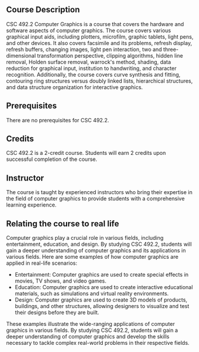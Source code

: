 ## Course Description

CSC 492.2 Computer Graphics is a course that covers the hardware and software aspects of computer graphics. The course covers various graphical input aids, including plotters, microfilm, graphic tablets, light pens, and other devices. It also covers facsimile and its problems, refresh display, refresh buffers, changing images, light pen interaction, two and three-dimensional transformation perspective, clipping algorithms, hidden line removal, Holden surface removal, warrock's method, shading, data reduction for graphical input, institution to handwriting, and character recognition. Additionally, the course covers curve synthesis and fitting, contouring ring structures versus doubly linked lists, hierarchical structures, and data structure organization for interactive graphics.

## Prerequisites

There are no prerequisites for CSC 492.2.

## Credits

CSC 492.2 is a 2-credit course. Students will earn 2 credits upon successful completion of the course.

## Instructor

The course is taught by experienced instructors who bring their expertise in the field of computer graphics to provide students with a comprehensive learning experience.

## Relating the course to real life

Computer graphics play a crucial role in various fields, including entertainment, education, and design. By studying CSC 492.2, students will gain a deeper understanding of computer graphics and its applications in various fields. Here are some examples of how computer graphics are applied in real-life scenarios:

* Entertainment: Computer graphics are used to create special effects in movies, TV shows, and video games.
* Education: Computer graphics are used to create interactive educational materials, such as simulations and virtual reality environments.
* Design: Computer graphics are used to create 3D models of products, buildings, and other structures, allowing designers to visualize and test their designs before they are built.

These examples illustrate the wide-ranging applications of computer graphics in various fields. By studying CSC 492.2, students will gain a deeper understanding of computer graphics and develop the skills necessary to tackle complex real-world problems in their respective fields.